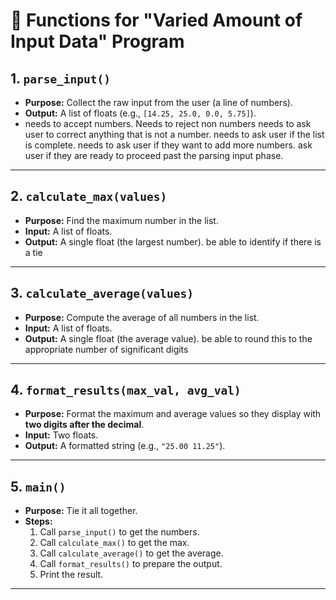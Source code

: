# 🧮 Functions for "Varied Amount of Input Data" Program

## 1. `parse_input()`
- **Purpose:** Collect the raw input from the user (a line of numbers).
- **Output:** A list of floats (e.g., `[14.25, 25.0, 0.0, 5.75]`).
- needs to accept numbers. 
Needs to reject non numbers
needs to ask user to correct anything that is not a number.
needs to ask user if the list is complete.
needs to ask user if they want to add more numbers.
ask user if they are ready to proceed past the parsing input phase.

---

## 2. `calculate_max(values)`
- **Purpose:** Find the maximum number in the list.
- **Input:** A list of floats.
- **Output:** A single float (the largest number).
be able to identify if there is a tie

---

## 3. `calculate_average(values)`
- **Purpose:** Compute the average of all numbers in the list.
- **Input:** A list of floats.
- **Output:** A single float (the average value).
be able to round this to the appropriate number of significant digits

---

## 4. `format_results(max_val, avg_val)`
- **Purpose:** Format the maximum and average values so they display with **two digits after the decimal**.
- **Input:** Two floats.
- **Output:** A formatted string (e.g., `"25.00 11.25"`).

---

## 5. `main()`
- **Purpose:** Tie it all together.
- **Steps:**
  1. Call `parse_input()` to get the numbers.
  2. Call `calculate_max()` to get the max.
  3. Call `calculate_average()` to get the average.
  4. Call `format_results()` to prepare the output.
  5. Print the result.

---
